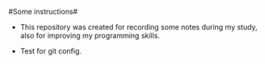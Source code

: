 #Some instructions#

* This repository was created for recording some notes during my study, also for improving my programming skills.

* Test for git config.